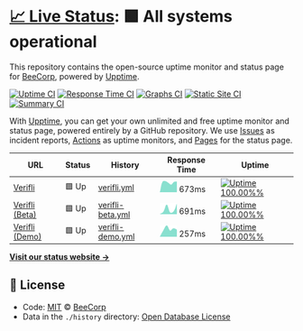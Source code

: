 # [📈 Live Status](https://BeeCorp.github.io/upptime-verifli): <!--live status--> **🟩 All systems operational**

This repository contains the open-source uptime monitor and status page for [BeeCorp](https://BeeCorp.github.io/upptime-verifli), powered by [Upptime](https://github.com/upptime/upptime).

[![Uptime CI](https://github.com/koj-co/upptime/workflows/Uptime%20CI/badge.svg)](https://github.com/koj-co/upptime/actions?query=workflow%3A%22Uptime+CI%22)
[![Response Time CI](https://github.com/koj-co/upptime/workflows/Response%20Time%20CI/badge.svg)](https://github.com/koj-co/upptime/actions?query=workflow%3A%22Response+Time+CI%22)
[![Graphs CI](https://github.com/koj-co/upptime/workflows/Graphs%20CI/badge.svg)](https://github.com/koj-co/upptime/actions?query=workflow%3A%22Graphs+CI%22)
[![Static Site CI](https://github.com/koj-co/upptime/workflows/Static%20Site%20CI/badge.svg)](https://github.com/koj-co/upptime/actions?query=workflow%3A%22Static+Site+CI%22)
[![Summary CI](https://github.com/koj-co/upptime/workflows/Summary%20CI/badge.svg)](https://github.com/koj-co/upptime/actions?query=workflow%3A%22Summary+CI%22)

With [Upptime](https://upptime.js.org), you can get your own unlimited and free uptime monitor and status page, powered entirely by a GitHub repository. We use [Issues](https://github.com/BeeCorp/upptime-verifli/issues) as incident reports, [Actions](https://github.com/BeeCorp/upptime-verifli/actions) as uptime monitors, and [Pages](https://BeeCorp.github.io/upptime-verifli) for the status page.

<!--start: status pages-->
<!-- This summary is generated by Upptime (https://github.com/upptime/upptime) -->
<!-- Do not edit this manually, your changes will be overwritten -->

| URL                                        | Status | History                                                                                                | Response Time                                                                     | Uptime                                                                                                                                                                                                                                    |
| ------------------------------------------ | ------ | ------------------------------------------------------------------------------------------------------ | --------------------------------------------------------------------------------- | ----------------------------------------------------------------------------------------------------------------------------------------------------------------------------------------------------------------------------------------- |
| [Verifli](https://verifli.com)             | 🟩 Up  | [verifli.yml](https://github.com/BeeCorp/upptime-verifli/commits/master/history/verifli.yml)           | <img alt="Response time graph" src="./graphs/verifli.png" height="20"> 673ms      | [![Uptime 100.00%%](https://img.shields.io/endpoint?url=https%3A%2F%2Fraw.githubusercontent.com%2FBeeCorp%2Fupptime-verifli%2Fmaster%2Fapi%2Fverifli%2Fuptime.json)](https://BeeCorp.github.io/upptime-verifli/history/verifli)           |
| [Verifli (Beta)](https://beta.verifli.com) | 🟩 Up  | [verifli-beta.yml](https://github.com/BeeCorp/upptime-verifli/commits/master/history/verifli-beta.yml) | <img alt="Response time graph" src="./graphs/verifli-beta.png" height="20"> 691ms | [![Uptime 100.00%%](https://img.shields.io/endpoint?url=https%3A%2F%2Fraw.githubusercontent.com%2FBeeCorp%2Fupptime-verifli%2Fmaster%2Fapi%2Fverifli-beta%2Fuptime.json)](https://BeeCorp.github.io/upptime-verifli/history/verifli-beta) |
| [Verifli (Demo)](https://demo.verifli.com) | 🟩 Up  | [verifli-demo.yml](https://github.com/BeeCorp/upptime-verifli/commits/master/history/verifli-demo.yml) | <img alt="Response time graph" src="./graphs/verifli-demo.png" height="20"> 257ms | [![Uptime 100.00%%](https://img.shields.io/endpoint?url=https%3A%2F%2Fraw.githubusercontent.com%2FBeeCorp%2Fupptime-verifli%2Fmaster%2Fapi%2Fverifli-demo%2Fuptime.json)](https://BeeCorp.github.io/upptime-verifli/history/verifli-demo) |

<!--end: status pages-->

[**Visit our status website →**](https://BeeCorp.github.io/upptime-verifli)

## 📄 License

- Code: [MIT](./LICENSE) © [BeeCorp](https://BeeCorp.github.io/upptime-verifli)
- Data in the `./history` directory: [Open Database License](https://opendatacommons.org/licenses/odbl/1-0/)
